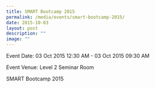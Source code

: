 ```yaml
---
title: SMART Bootcamp 2015
permalink: /media/events/smart-bootcamp-2015/
date: 2015-10-03
layout: post
description: ""
image: ""
---
```


Event Date: 03 Oct 2015 12:30 AM - 03 Oct 2015 09:30 AM

Event Venue: Level 2 Seminar Room

SMART Bootcamp 2015